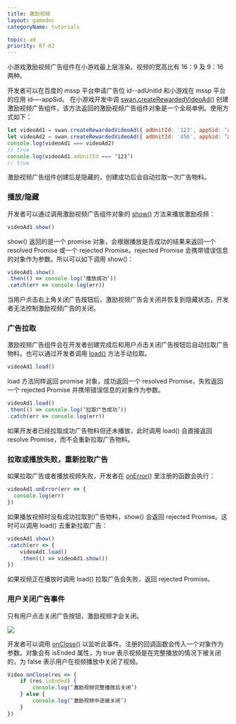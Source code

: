 ```yaml
---
title: 激励视频
layout: gamedoc
categoryName: tutorials

topic: ad
priority: 07-02
---
```


小游戏激励视频广告组件在小游戏最上层渲染。视频的宽高比有 16：9 及 9：16 两种。

开发者可以在百度的 mssp 平台申请广告位 id--adUnitId 和小游戏在 mssp 平台的应用 id—-appSid。 在小游戏开发中调 [swan.createRewardedVideoAd()](/api/ad/swan.createRewardedVideoAd/) 创建激励视频广告组件，该方法返回的激励视频广告组件对象是一个全局单例。使用方式如下：

```js
let videoAd1 = swan.createRewardedVideoAd({ adUnitId: '123', appSid: ‘app1’ })
let videoAd2 = swan.createRewardedVideoAd({ adUnitId: '456', appSid: ‘app2’ })
console.log(videoAd1 === videoAd2)
// true
console.log(videoAd1.adUnitId === ‘123’)
// true

```

激励视频广告组件创建后是隐藏的，创建成功后会自动拉取一次广告物料。

### 播放/隐藏

开发者可以通过调用激励视频广告组件对象的 [show()](/api/ad/rewardedVideoAd/#rewardedVideoAd-show) 方法来播放激励视频：

```js
videoAd1.show()

```

show() 返回的是一个 promise 对象，会根据播放是否成功的结果来返回一个 resolved Promise 或一个 rejected Promise。rejected Promise 会携带错误信息的对象作为参数。所以可以如下调用 show()：

```js
videoAd1.show()
.then(() => console.log(‘播放成功’))
.catch(err => console.log(err))

```

当用户点击右上角关闭广告按钮后，激励视频广告会关闭并恢复到隐藏状态，开发者无法控制激励视频广告的关闭。

### 广告拉取

激励视频广告组件会在开发者创建完成后和用户点击关闭广告按钮后自动拉取广告物料。也可以通过开发者调用 [load()](/api/ad/rewardedVideoAd/#rewardedVideoAd-load) 方法手动拉取。


```js
videoAd1.load()

```

load 方法同样返回 promise 对象，成功返回一个 resolved Promise，失败返回一个 rejected Promise 并携带错误信息的对象作为参数。

```js
videoAd1.load()
.then(() => console.log(‘拉取广告成功’))
.catch(err => console.log(err))

```

如果开发者已经拉取成功广告物料但还未播放，此时调用 load() 会直接返回 resolve Promise，而不会重新拉取广告物料。

### 拉取或播放失败，重新拉取广告

如果拉取广告或者播放视频失败，开发者在 [onError()](/api/ad/rewardedVideoAd/#rewardedVideoAd-onError) 里注册的函数会执行：

```js
videoAd1.onError(err => {
  console.log(err)
})

```

如果播放视频时没有成功拉取到广告物料，show() 会返回 rejected Promise。这时可以调用 load() 去重新拉取广告：

```js
videoAd1.show()
.catch(err => {
    videoAd1.load()
    .then(() => videoAd1.show())
})

```

如果视频正在播放时调用 load() 拉取广告会失败，返回 rejected Promise。

### 用户关闭广告事件

只有用户点击关闭广告按钮，激励视频才会关闭。

![](/img/game/ad/rewardedVideo.png)

开发者可以调用 [onClose()](/api/ad/rewardedVideoAd/#rewardedVideoAd-onClose) 以监听此事件。注册的回调函数会传入一个对象作为参数。对象会有 isEnded 属性，为 true 表示视频是在完整播放的情况下被关闭的，为 false 表示用户在视频播放中关闭了视频。

```js
Video.onClose(res => {
    if (res.isEnded) {
        console.log(‘激励视频完整播放后关闭’)
    } else {
        console.log(‘激励视频中途被关闭’)
    }
})

```

